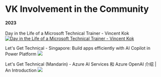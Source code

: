 # VK Involvement in the Community

<b>2023</b> <br><br>
Day in the Life of a Microsoft Technical Trainer - Vincent Kok <br>
[![Day in the Life of a Microsoft Technical Trainer - Vincent Kok](http://img.youtube.com/vi/-XXKRhxU8Pk/0.jpg)](https://www.youtube.com/watch?v=-XXKRhxU8Pk)

Let's Get Technical - Singapore: Build apps efficiently with AI Copilot in Power Platform
[![](http://img.youtube.com/vi/IkroN5lLqYs/0.jpg)](https://www.youtube.com/watch?v=IkroN5lLqYs)

Let's Get Technical (Mandarin) - Azure AI Services 和 Azure OpenAI 介绍 | An Introduction
[![](http://img.youtube.com/vi/I4vYPxguQXA/0.jpg)](https://www.youtube.com/watch?v=I4vYPxguQXA&t=2205s)
